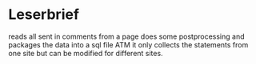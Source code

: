 # Leserbrief
reads all sent in comments from a page does some postprocessing and packages the data into a sql file
ATM it only collects the statements from one site but can be modified for different sites.
